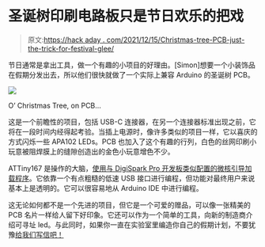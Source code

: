 # 圣诞树印刷电路板只是节日欢乐的把戏

> 原文:[https://hack aday . com/2021/12/15/Christmas-tree-PCB-just-the-trick-for-festival-glee/](https://hackaday.com/2021/12/15/christmas-tree-pcb-just-the-trick-for-festive-glee/)

节日通常是拿出工具，做一个有趣的小项目的好理由。[Simon]想要一个小装饰品在假期分发出去，所以他们很快就做了一个实际上兼容 Arduino 的圣诞树 PCB。

![](../Images/4fdd9ff2f5071ec36305ee630981a4b4.png)

O’ Christmas Tree, on PCB…

这是一个前瞻性的项目，包括 USB-C 连接器，在另一个连接器标准出现之前，它将在一段时间内经得起考验。当插上电源时，像许多类似的项目一样，它以喜庆的方式闪烁一些 APA102 LEDs。PCB 也加入了这个有趣的行列，白色的丝网印刷小玩意被阻焊膜上的缝隙创造出的金色小玩意增色不少。

ATTiny167 是操作的大脑，[使用与 DigiSpark Pro 开发板类似配置的微核引导加载程序](https://hackaday.com/2014/03/04/interrupt-free-v-usb/)。它依靠一个有点粗糙的低速 USB 接口进行编程，但功能对最终用户来说基本上是透明的。它可以很容易地从 Arduino IDE 中进行编程。

这无论如何都不是一个先进的项目，但它是一个可爱的赠品，可以像一张精美的 PCB 名片一样给人留下好印象。它还可以作为一个简单的工具，向新的制造商介绍可寻址 led。与此同时，如果你一直在实验室里编造你自己的假期计划，不要犹豫[给我们写信吧！](http://hackaday.com/submit-a-tip)